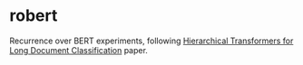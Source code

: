 # robert
Recurrence over BERT experiments, following [Hierarchical Transformers for Long Document Classification](https://arxiv.org/pdf/1910.10781.pdf) paper.
